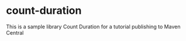 # count-duration
This is a sample library Count Duration for a tutorial publishing to Maven Central
